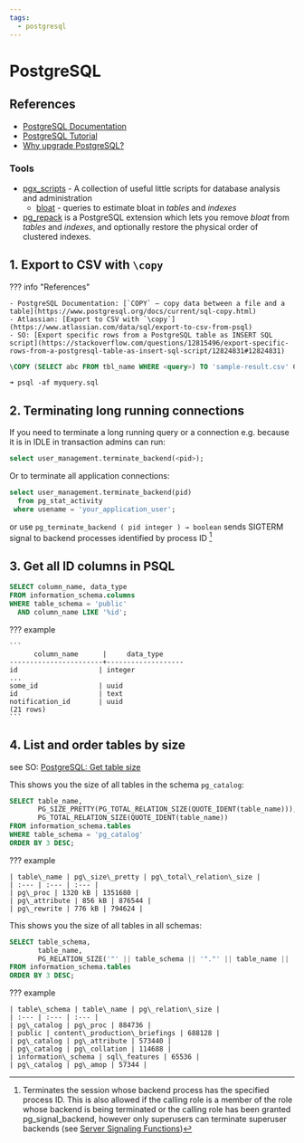```yaml
---
tags:
  - postgresql
---
```


# PostgreSQL

## References

- [PostgreSQL Documentation](https://www.postgresql.org/docs/)
- [PostgreSQL Tutorial](https://www.postgresqltutorial.com/)
- [Why upgrade PostgreSQL?](https://why-upgrade.depesz.com)
  
### Tools 

- [pgx_scripts](https://github.com/pgexperts/pgx_scripts) - A collection of useful little scripts for database analysis and administration
  - [bloat](https://github.com/pgexperts/pgx_scripts/tree/master/bloat) - queries to estimate bloat in *tables* and *indexes*
- [pg_repack](https://github.com/reorg/pg_repack) is a PostgreSQL extension which lets you remove *bloat* from *tables* and *indexes*, and optionally restore the physical order of clustered indexes.

## 1. Export to CSV with `\copy`

??? info "References"

    - PostgreSQL Documentation: [`COPY` — copy data between a file and a table](https://www.postgresql.org/docs/current/sql-copy.html)
    - Atlassian: [Export to CSV with `\copy`](https://www.atlassian.com/data/sql/export-to-csv-from-psql)
    - SO: [Export specific rows from a PostgreSQL table as INSERT SQL script](https://stackoverflow.com/questions/12815496/export-specific-rows-from-a-postgresql-table-as-insert-sql-script/12824831#12824831)
 
```sql title="myquery.sql"
\COPY (SELECT abc FROM tbl_name WHERE <query>) TO 'sample-result.csv' CSV header;
```

```shell
➜ psql -af myquery.sql
```

## 2. Terminating long running connections

If you need to terminate a long running query or a connection e.g. because it is in IDLE in transaction admins can run:

```sql
select user_management.terminate_backend(<pid>);
```

Or to terminate all application connections:

```sql
select user_management.terminate_backend(pid)
  from pg_stat_activity
 where usename = 'your_application_user';
```

or use `pg_terminate_backend ( pid integer ) → boolean` sends SIGTERM signal to backend processes identified by process ID [^1]

[^1]: Terminates the session whose backend process has the specified process ID. This is also allowed if the calling role is a member of the role whose backend is being terminated or the calling role has been granted pg_signal_backend, however only superusers can terminate superuser backends (see [Server Signaling Functions](https://www.postgresql.org/docs/13/functions-admin.html#FUNCTIONS-ADMIN-SIGNAL))

## 3. Get all ID columns in PSQL

```sql
SELECT column_name, data_type
FROM information_schema.columns
WHERE table_schema = 'public'
  AND column_name LIKE '%id';
```

??? example

    ```
          column_name      |     data_type
    -----------------------+-------------------
    id                    | integer
    ...
    some_id               | uuid
    id                    | text
    notification_id       | uuid
    (21 rows)
    ```

## 4. List and order tables by size

see SO: [PostgreSQL: Get table size](https://stackoverflow.com/questions/21738408/postgresql-list-and-order-tables-by-size)

This shows you the size of all tables in the schema `pg_catalog`:

```sql
SELECT table_name,
       PG_SIZE_PRETTY(PG_TOTAL_RELATION_SIZE(QUOTE_IDENT(table_name))),
       PG_TOTAL_RELATION_SIZE(QUOTE_IDENT(table_name))
FROM information_schema.tables
WHERE table_schema = 'pg_catalog'
ORDER BY 3 DESC;
```

??? example

    | table\_name | pg\_size\_pretty | pg\_total\_relation\_size |
    | :--- | :--- | :--- |
    | pg\_proc | 1320 kB | 1351680 |
    | pg\_attribute | 856 kB | 876544 |
    | pg\_rewrite | 776 kB | 794624 |

This shows you the size of all tables in all schemas:

```sql
SELECT table_schema,
       table_name,
       PG_RELATION_SIZE('"' || table_schema || '"."' || table_name || '"')
FROM information_schema.tables
ORDER BY 3 DESC;
```

??? example

    | table\_schema | table\_name | pg\_relation\_size |
    | :--- | :--- | :--- |
    | pg\_catalog | pg\_proc | 884736 |
    | public | content\_production\_briefings | 688128 |
    | pg\_catalog | pg\_attribute | 573440 |
    | pg\_catalog | pg\_collation | 114688 |
    | information\_schema | sql\_features | 65536 |
    | pg\_catalog | pg\_amop | 57344 |
